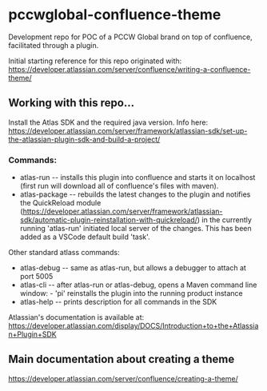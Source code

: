 # pccwglobal-confluence-theme
Development repo for POC of a PCCW Global brand on top of confluence, facilitated through a plugin.

Initial starting reference for this repo originated with:
https://developer.atlassian.com/server/confluence/writing-a-confluence-theme/


## Working with this repo... 

Install the Atlas SDK and the required java version.
Info here: https://developer.atlassian.com/server/framework/atlassian-sdk/set-up-the-atlassian-plugin-sdk-and-build-a-project/

### Commands:

* atlas-run     -- installs this plugin into confluence and starts it on localhost (first run will download all of confluence's files with maven).
* atlas-package -- rebuilds the latest changes to the plugin and notifies the QuickReload module (https://developer.atlassian.com/server/framework/atlassian-sdk/automatic-plugin-reinstallation-with-quickreload/) in the currently running 'atlas-run' initiated local server of the changes. This has been added as a VSCode default build 'task'.

Other standard atlass commands:

* atlas-debug   -- same as atlas-run, but allows a debugger to attach at port 5005
* atlas-cli     -- after atlas-run or atlas-debug, opens a Maven command line window:
                   - 'pi' reinstalls the plugin into the running product instance
* atlas-help    -- prints description for all commands in the SDK

Atlassian's documentation is available at:
https://developer.atlassian.com/display/DOCS/Introduction+to+the+Atlassian+Plugin+SDK


## Main documentation about creating a theme

https://developer.atlassian.com/server/confluence/creating-a-theme/


